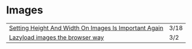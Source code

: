 # Images

|  |  |
| :--- | :--- |
| [Setting Height And Width On Images Is Important Again](https://www.smashingmagazine.com/2020/03/setting-height-width-images-important-again/?utm_source=CSS-Weekly&utm_campaign=Issue-402&utm_medium=email) | 3/18 |
| [Lazyload images the browser way](https://itsopensource.com/lazyload-images-the-browser-way/) | 3/2 |


